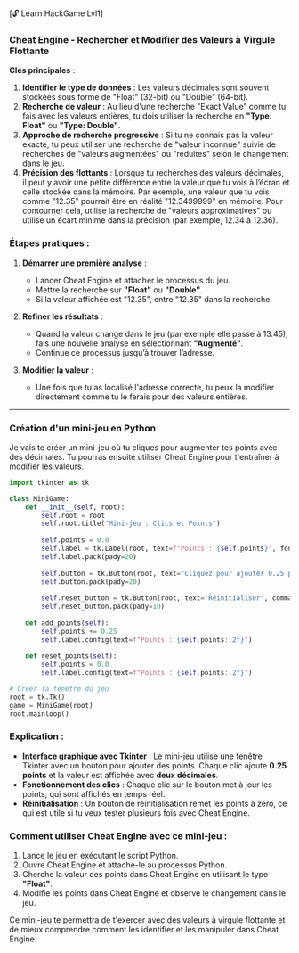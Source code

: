 [🔓 Learn HackGame Lvl1]  

### Cheat Engine - Rechercher et Modifier des Valeurs à Virgule Flottante

**Clés principales** :
1. **Identifier le type de données** : Les valeurs décimales sont souvent stockées sous forme de "Float" (32-bit) ou "Double" (64-bit).
2. **Recherche de valeur** : Au lieu d'une recherche "Exact Value" comme tu fais avec les valeurs entières, tu dois utiliser la recherche en **"Type: Float"** ou **"Type: Double"**.
3. **Approche de recherche progressive** : Si tu ne connais pas la valeur exacte, tu peux utiliser une recherche de "valeur inconnue" suivie de recherches de "valeurs augmentées" ou "réduites" selon le changement dans le jeu.
4. **Précision des flottants** : Lorsque tu recherches des valeurs décimales, il peut y avoir une petite différence entre la valeur que tu vois à l’écran et celle stockée dans la mémoire. Par exemple, une valeur que tu vois comme "12.35" pourrait être en réalité "12.3499999" en mémoire. Pour contourner cela, utilise la recherche de "valeurs approximatives" ou utilise un écart minime dans la précision (par exemple, 12.34 à 12.36).

### Étapes pratiques :
1. **Démarrer une première analyse** :
   - Lancer Cheat Engine et attacher le processus du jeu.
   - Mettre la recherche sur **"Float"** ou **"Double"**.
   - Si la valeur affichée est "12.35", entre "12.35" dans la recherche.

2. **Refiner les résultats** :
   - Quand la valeur change dans le jeu (par exemple elle passe à 13.45), fais une nouvelle analyse en sélectionnant **"Augmenté"**.
   - Continue ce processus jusqu’à trouver l’adresse.

3. **Modifier la valeur** :
   - Une fois que tu as localisé l'adresse correcte, tu peux la modifier directement comme tu le ferais pour des valeurs entières.

---

### Création d'un mini-jeu en Python

Je vais te créer un mini-jeu où tu cliques pour augmenter tes points avec des décimales. Tu pourras ensuite utiliser Cheat Engine pour t'entraîner à modifier les valeurs.

```python
import tkinter as tk

class MiniGame:
    def __init__(self, root):
        self.root = root
        self.root.title("Mini-jeu : Clics et Points")
        
        self.points = 0.0
        self.label = tk.Label(root, text=f"Points : {self.points}", font=("Helvetica", 24))
        self.label.pack(pady=20)
        
        self.button = tk.Button(root, text="Cliquez pour ajouter 0.25 points", command=self.add_points, font=("Helvetica", 18))
        self.button.pack(pady=20)
        
        self.reset_button = tk.Button(root, text="Réinitialiser", command=self.reset_points, font=("Helvetica", 18))
        self.reset_button.pack(pady=10)
        
    def add_points(self):
        self.points += 0.25
        self.label.config(text=f"Points : {self.points:.2f}")
        
    def reset_points(self):
        self.points = 0.0
        self.label.config(text=f"Points : {self.points:.2f}")

# Créer la fenêtre du jeu
root = tk.Tk()
game = MiniGame(root)
root.mainloop()
```

### Explication :
- **Interface graphique avec Tkinter** : Le mini-jeu utilise une fenêtre Tkinter avec un bouton pour ajouter des points. Chaque clic ajoute **0.25 points** et la valeur est affichée avec **deux décimales**.
- **Fonctionnement des clics** : Chaque clic sur le bouton met à jour les points, qui sont affichés en temps réel.
- **Réinitialisation** : Un bouton de réinitialisation remet les points à zéro, ce qui est utile si tu veux tester plusieurs fois avec Cheat Engine.

### Comment utiliser Cheat Engine avec ce mini-jeu :
1. Lance le jeu en exécutant le script Python.
2. Ouvre Cheat Engine et attache-le au processus Python.
3. Cherche la valeur des points dans Cheat Engine en utilisant le type **"Float"**.
4. Modifie les points dans Cheat Engine et observe le changement dans le jeu.

Ce mini-jeu te permettra de t'exercer avec des valeurs à virgule flottante et de mieux comprendre comment les identifier et les manipuler dans Cheat Engine.